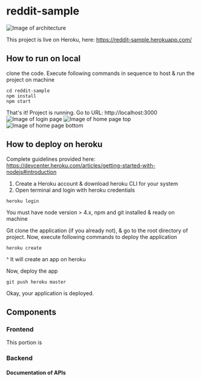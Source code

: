 # reddit-sample
![Image of architecture](http://bshukla.com/images/reddit-sample-arch1.png)

This project is live on Heroku, here: https://reddit-sample.herokuapp.com/ 


## How to run on local
clone the code.
Execute following commands in sequence to host & run the project on machine 
```
cd reddit-sample
npm install
npm start
```
That's it! Project is running.
Go to URL: http://localhost:3000
![Image of login page](http://bshukla.com/images/reddit-sample-UI-1.png)
![Image of home page top](http://bshukla.com/images/reddit-sample-UI2.png)
![Image of home page bottom](http://bshukla.com/images/reddit-sample-UI3.png)

## How to deploy on heroku
Complete guidelines provided here: https://devcenter.heroku.com/articles/getting-started-with-nodejs#introduction
1. Create a Heroku account & download heroku CLI for your system
2. Open terminal and login with heroku credentials
```
heroku login
```
You must have node version > 4.x, npm and git installed & ready on machine


Git clone the application (if you already  not), & go to the root directory of project.
Now, execute following commands to deploy the application
```
heroku create
```
^ It will create an app on heroku

Now, deploy the app
```
git push heroku master
```

Okay, your application is deployed.




## Components
### Frontend
This portion is
### Backend


#### Documentation of APIs



